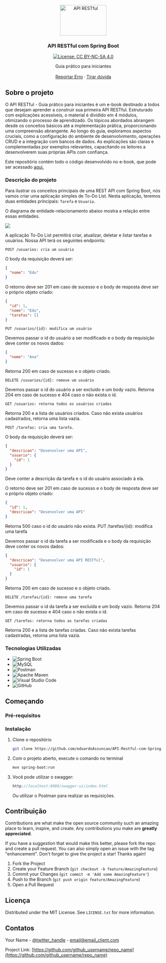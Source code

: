 <a name="readme-top"></a>
<div align="center">

  <a href="https://github.com/eduardoAssuncao/API-Restful-com-Spring-Boot/blob/master">
    <img src="https://i.imgur.com/TvRH9Lc.png" alt="API RESTful" width="150" height="98">
  </a>
  

<h3 align="center">API RESTful com Spring Boot</h3>

  [![License: CC BY-NC-SA 4.0](https://img.shields.io/badge/License-CC_BY--NC--SA_4.0-lightgrey.svg)](https://creativecommons.org/licenses/by-nc-sa/4.0/)
  <p align="center">
    Guia prático para iniciantes
    <br />
    <br />
    <a href="https://github.com/github_username/repo_name/issues">Reportar Erro</a>
    ·
    <a href="https://github.com/github_username/repo_name/issues">Tirar dúvida</a>
  </p>
</div>


<!-- ABOUT THE PROJECT -->
## Sobre o projeto

O API RESTful - Guia prático para iniciantes é um e-book destinado a todos que desejam aprender a construir sua primeira API RESTful. Estruturado com explicações acessíveis, o material é dividido em 4 módulos, otimizando o processo de aprendizado. Os tópicos abordados abrangem desde os conceitos básicos até a implementação prática, proporcionando uma compreensão abrangente.
Ao longo do guia, exploramos aspectos cruciais, como a configuração do ambiente de desenvolvimento, operações CRUD e a integração com bancos de dados. As explicações são claras e complementadas por exemplos relevantes, capacitando os leitores a desenvolverem suas próprias APIs com confiança.

Este repositório contém todo o código desenvolvido no e-book, que pode ser acessado [aqui.](link)

### Descrição do projeto

Para ilustrar os conceitos principais de uma REST API com Spring Boot, nós vamos criar uma aplicação simples de To-Do List. Nesta aplicação, teremos duas entidades principais: `Tarefa` e `Usuario`. 

O diagrama de entidade-relacionamento abaixo mostra a relação entre essas entidades.

![](https://i.imgur.com/V5xXWwZ.png)


A aplicação To-Do List permitirá criar, atualizar, deletar e listar tarefas e usuários. Nossa API terá os seguintes endpoints:

    POST /usuarios: cria um usuário
        
O body da requisição deverá ser:

```json
{
  "nome": "Edu"
}
   ```

O retorno deve ser 201 em caso de sucesso e o body de resposta deve ser o próprio objeto criado:

```json
{
  "id": 1,
  "nome": "Edu",
  "tarefas": []
}
```

    PUT /usuarios/{id}: modifica um usuário
    
Devemos passar o id do usuário a ser modificado e o body da requisição deve conter os novos dados:

```json
{
  "nome": "Ana"
}
```

Retorna 200 em caso de sucesso e o objeto criado. 

    DELETE /usuarios/{id}: remove um usuário

Devemos passar o id do usuário a ser excluído e um body vazio. Retorna 204 em caso de sucesso e 404 caso o não exista o id.

    GET /usuarios: retorna todos os usuários criados

Retorna 200 e a lista de usuários criados. Caso não exista usuários cadastrados, retorna uma lista vazia.

    POST /tarefas: cria uma tarefa.

O body da requisição deverá ser:
```json
{
  "descricao": "Desenvolver uma API",
  "usuario": {
    "id": 1
  }
}
```

Deve conter a descrição da tarefa e o id do usuário associado à ela.

O retorno deve ser 201 em caso de sucesso e o body de resposta deve ser o próprio objeto criado:

```json
{
  "id": 1,
  "descricao": "Desenvolver uma API"
}
```

Retorna 500 caso o id do usuário não exista.
    PUT /tarefas/{id}: modifica uma tarefa

Devemos passar o id da tarefa a ser modificada e o body da requisição deve conter os novos dados:

```json
{
  "descricao": "Desenvolver uma API RESTful",
  "usuario": {
    "id": 1
  }
}
```

Retorna 200 em caso de sucesso e o objeto criado.

    DELETE /tarefas/{id}: remove uma tarefa

Devemos passar o id da tarefa a ser excluída e um body vazio. Retorna 204 em caso de sucesso e 404 caso o não exista o id.

    GET /tarefas: retorna todos as tarefas criadas

Retorna 200 e a lista de tarefas criadas. Caso não exista tarefas cadastradas, retorna uma lista vazia.

### Tecnologias Utilizadas

* ![Spring Boot](https://img.shields.io/badge/spring-%236DB33F.svg?style=for-the-badge&logo=spring&logoColor=white)
* ![MySQL](https://img.shields.io/badge/mysql-%2300f.svg?style=for-the-badge&logo=mysql&logoColor=white)
* ![Postman](https://img.shields.io/badge/Postman-FF6C37?style=for-the-badge&logo=postman&logoColor=white)
* ![Apache Maven](https://img.shields.io/badge/Apache%20Maven-C71A36?style=for-the-badge&logo=Apache%20Maven&logoColor=white)
* ![Visual Studio Code](https://img.shields.io/badge/Visual%20Studio%20Code-0078d7.svg?style=for-the-badge&logo=visual-studio-code&logoColor=white)
* ![GitHub](https://img.shields.io/badge/github-%23121011.svg?style=for-the-badge&logo=github&logoColor=white)


<!-- GETTING STARTED -->
## Começando

### Pré-requisitos


### Instalação

1. Clone o repositório
   ```sh
   git clone https://github.com/eduardoAssuncao/API-Restful-com-Spring-Boot.git
   ```
2. Com o projeto aberto, execute o comando no terminal
   ```sh
   mvn spring-boot:run
   ```
3. Você pode utilizar o swagger:
   ```js
   http://localhost:8080/swagger-ui/index.html
   ```

   Ou utilizar o Postman para realizar as requisições.

<!-- CONTRIBUTING -->
## Contribuição

Contributions are what make the open source community such an amazing place to learn, inspire, and create. Any contributions you make are **greatly appreciated**.

If you have a suggestion that would make this better, please fork the repo and create a pull request. You can also simply open an issue with the tag "enhancement".
Don't forget to give the project a star! Thanks again!

1. Fork the Project
2. Create your Feature Branch (`git checkout -b feature/AmazingFeature`)
3. Commit your Changes (`git commit -m 'Add some AmazingFeature'`)
4. Push to the Branch (`git push origin feature/AmazingFeature`)
5. Open a Pull Request


<!-- LICENSE -->
## Licença

Distributed under the MIT License. See `LICENSE.txt` for more information.


<!-- CONTACT -->
## Contatos

Your Name - [@twitter_handle](https://twitter.com/twitter_handle) - email@email_client.com

Project Link: [https://github.com/github_username/repo_name](https://github.com/github_username/repo_name)
